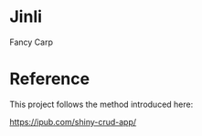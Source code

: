 # Jinli
Fancy Carp


# Reference


This project follows the method introduced here:

https://ipub.com/shiny-crud-app/

